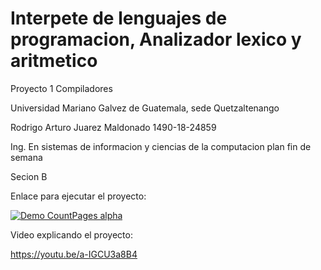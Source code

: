 # Interpete de lenguajes de programacion, Analizador lexico y aritmetico

Proyecto 1 Compiladores

Universidad Mariano Galvez de Guatemala, sede Quetzaltenango

Rodrigo Arturo Juarez Maldonado 1490-18-24859

Ing. En sistemas de informacion y ciencias de la computacion plan fin de semana

Secion B

Enlace para ejecutar el proyecto:

[![Demo CountPages alpha](https://media3.giphy.com/media/26n7b7PjSOZJwVCmY/giphy.gif?cid=ecf05e47hw6nhl94mui062o038gjhjwece57nt2wa1hw43zt&rid=giphy.gif&ct=g)](https://rodrigojuarezgt.github.io/RodrigoJuarezGT-transpilerGUI/#%7B%22inputText%22%3A%22%22%2C%22inputLang%22%3A%22blank%22%2C%22outputLang%22%3A%22%22%7D)

Video explicando el proyecto:

https://youtu.be/a-IGCU3a8B4
